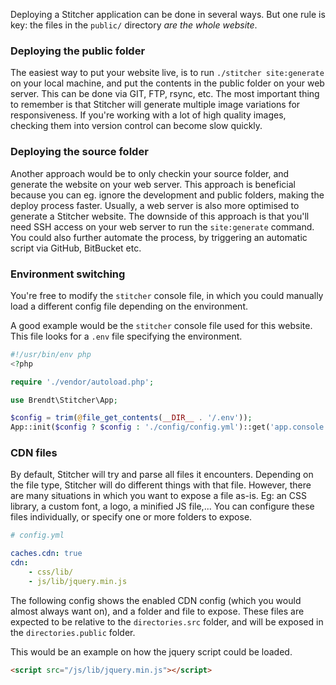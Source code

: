 Deploying a Stitcher application can be done in several ways. But one rule is key: the files in the `public/` directory
 *are the whole website*.
 
### Deploying the public folder

The easiest way to put your website live, is to run `./stitcher site:generate` on your local machine, and put the contents
 in the public folder on your web server. This can be done via GIT, FTP, rsync, etc. The most important thing to remember
 is that Stitcher will generate multiple image variations for responsiveness. If you're working with a lot of high quality 
 images, checking them into version control can become slow quickly.
 
### Deploying the source folder

Another approach would be to only checkin your source folder, and generate the website on your web server. This approach is
 beneficial because you can eg. ignore the development and public folders, making the deploy process faster. Usually, a 
 web server is also more optimised to generate a Stitcher website. The downside of this approach is that you'll need SSH
 access on your web server to run the `site:generate` command. You could also further automate the process, by triggering
 an automatic script via GitHub, BitBucket etc.

### Environment switching

You're free to modify the `stitcher` console file, in which you could manually load a different config file depending on 
 the environment.
 
A good example would be the `stitcher` console file used for this website. This file looks for a `.env` file specifying 
 the environment.
 
```php
#!/usr/bin/env php
<?php

require './vendor/autoload.php';

use Brendt\Stitcher\App;

$config = trim(@file_get_contents(__DIR__ . '/.env'));
App::init($config ? $config : './config/config.yml')::get('app.console')->run();
```

### CDN files

By default, Stitcher will try and parse all files it encounters. Depending on the file type, Stitcher will do different
 things with that file. However, there are many situations in which you want to expose a file as-is. Eg: an CSS library,
 a custom font, a logo, a minified JS file,... You can configure these files individually, or specify one or more folders to expose.
 
```yaml
# config.yml

caches.cdn: true
cdn:
    - css/lib/
    - js/lib/jquery.min.js
```

The following config shows the enabled CDN config (which you would almost always want on), and a folder and file to expose.
 These files are expected to be relative to the `directories.src` folder, and will be exposed in the `directories.public`
 folder.

This would be an example on how the jquery script could be loaded.

```html
<script src="/js/lib/jquery.min.js"></script>
```
